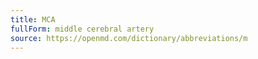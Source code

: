 ```yaml
---
title: MCA
fullForm: middle cerebral artery
source: https://openmd.com/dictionary/abbreviations/m
---
```

